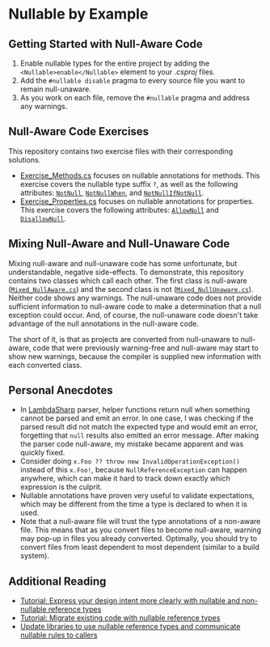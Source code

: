 # Nullable by Example

## Getting Started with Null-Aware Code
1. Enable nullable types for the entire project by adding the `<Nullable>enable</Nullable>` element to your _.csproj_ files.
1. Add the `#nullable disable` pragma to every source file you want to remain null-unaware.
1. As you work on each file, remove the `#nullable` pragma and address any warnings.

## Null-Aware Code Exercises
This repository contains two exercise files with their corresponding solutions.
* [Exercise_Methods.cs](Exercise_Methods.cs) focuses on nullable annotations for methods. This exercise covers the nullable type suffix `?`, as well as the following attributes: [`NotNull`](https://docs.microsoft.com/en-us/dotnet/api/system.diagnostics.codeanalysis.notnullattribute?view=netcore-3.1), [`NotNullWhen`](https://docs.microsoft.com/en-us/dotnet/api/system.diagnostics.codeanalysis.notnullwhenattribute?view=netcore-3.1), and [`NotNullIfNotNull`](https://docs.microsoft.com/en-us/dotnet/api/system.diagnostics.codeanalysis.notnullifnotnullattribute?view=netcore-3.1).
* [Exercise_Properties.cs](Exercise_Properties.cs) focuses on nullable annotations for properties. This exercise covers the following attributes: [`AllowNull`](https://docs.microsoft.com/en-us/dotnet/api/system.diagnostics.codeanalysis.allownullattribute?view=netcore-3.1) and [`DisallowNull`](https://docs.microsoft.com/en-us/dotnet/api/system.diagnostics.codeanalysis.disallownullattribute?view=netcore-3.1).

## Mixing Null-Aware and Null-Unaware Code
Mixing null-aware and null-unaware code has some unfortunate, but understandable, negative side-effects. To demonstrate, this  repository contains two classes which call each other. The first class is null-aware ([`Mixed_NullAware.cs`](Mixed_NullAware.cs)) and the second class is not ([`Mixed_NullUnaware.cs`](Mixed_NullUnaware.cs)). Neither code shows any warnings. The null-unaware code does not provide sufficient information to null-aware code to make a determination that a null exception could occur. And, of course, the null-unaware code doesn't take advantage of the null annotations in the null-aware code.

The short of it, is that as projects are converted from null-unaware to null-aware, code that were previously warning-free and null-aware may start to show new warnings, because the compiler is supplied new information with each converted class.

## Personal Anecdotes
* In [LambdaSharp](https://github.com/LambdaSharp/LambdaSharpTool) parser, helper functions return null when something cannot be parsed and emit an error. In one case, I was checking if the parsed result did not match the expected type and would emit an error, forgetting that `null` results also emitted an error message. After making the parser code null-aware, my mistake became apparent and was quickly fixed.
* Consider doing `x.Foo ?? throw new InvalidOperationException()` instead of this `x.Foo!`, because `NullReferenceException` can happen anywhere, which can make it hard to track down exactly which expression is the culprit.
* Nullable annotations have proven very useful to validate expectations, which may be different from the time a type is declared to when it is used.
* Note that a null-aware file will trust the type annotations of a non-aware file. This means that as you convert files to become null-aware, warning may pop-up in files you already converted. Optimally, you should try to convert files from least dependent to most dependent (similar to a build system).

## Additional Reading
* [Tutorial: Express your design intent more clearly with nullable and non-nullable reference types](https://docs.microsoft.com/en-us/dotnet/csharp/tutorials/nullable-reference-types)
* [Tutorial: Migrate existing code with nullable reference types](https://docs.microsoft.com/en-us/dotnet/csharp/tutorials/upgrade-to-nullable-references)
* [Update libraries to use nullable reference types and communicate nullable rules to callers](https://docs.microsoft.com/en-us/dotnet/csharp/nullable-attributes)
